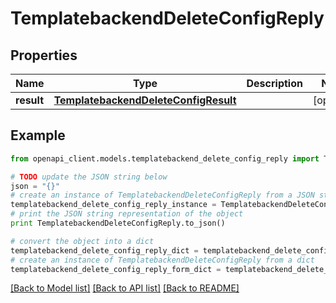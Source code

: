 # TemplatebackendDeleteConfigReply


## Properties

Name | Type | Description | Notes
------------ | ------------- | ------------- | -------------
**result** | [**TemplatebackendDeleteConfigResult**](TemplatebackendDeleteConfigResult.md) |  | [optional] 

## Example

```python
from openapi_client.models.templatebackend_delete_config_reply import TemplatebackendDeleteConfigReply

# TODO update the JSON string below
json = "{}"
# create an instance of TemplatebackendDeleteConfigReply from a JSON string
templatebackend_delete_config_reply_instance = TemplatebackendDeleteConfigReply.from_json(json)
# print the JSON string representation of the object
print TemplatebackendDeleteConfigReply.to_json()

# convert the object into a dict
templatebackend_delete_config_reply_dict = templatebackend_delete_config_reply_instance.to_dict()
# create an instance of TemplatebackendDeleteConfigReply from a dict
templatebackend_delete_config_reply_form_dict = templatebackend_delete_config_reply.from_dict(templatebackend_delete_config_reply_dict)
```
[[Back to Model list]](../README.md#documentation-for-models) [[Back to API list]](../README.md#documentation-for-api-endpoints) [[Back to README]](../README.md)


